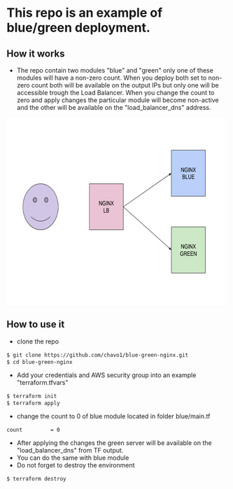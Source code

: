 # This repo is an example of blue/green deployment.

## How it works

- The repo contain two modules "blue" and "green" only one of these modules will have a non-zero count. When you deploy both set to non-zero count both will be available on the output IPs but only one will be accessible trough the Load Balancer. When you change the count to zero and apply changes the particular module will become non-active and the other will be available on the "load_balancer_dns" address.

<img src="screenshot/example.png" width="646" height="429" />

## How to use it 

- clone the repo 
```
$ git clone https://github.com/chavo1/blue-green-nginx.git
$ cd blue-green-nginx
```
- Add your credentials and AWS security group into an example "terraform.tfvars"
```
$ terraform init
$ terraform apply
```
- change the count to 0 of blue module located in folder blue/main.tf
```
count         = 0
```
- After applying the changes the green server will be available on the "load_balancer_dns" from TF output.
- You can do the same with blue module
- Do not forget to destroy the environment
```
$ terraform destroy
```



